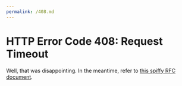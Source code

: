 ```yaml
---
permalink: /408.md
---
```


# HTTP Error Code 408: Request Timeout

Well, that was disappointing. In the meantime, refer to [this spiffy RFC document](https://tools.ietf.org/html/rfc7231#section-6.5.7).

